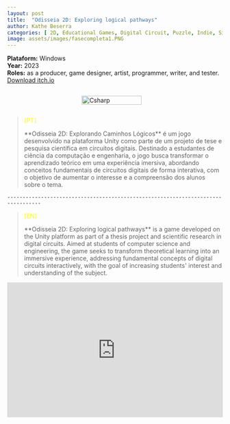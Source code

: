 ```yaml
---
layout: post
title:  "Odisseia 2D: Exploring logical pathways"
author: Kathe Beserra
categories: [ 2D, Educational Games, Digital Circuit, Puzzle, Indie, Singleplayer, Top down shooter, Unity ]
image: assets/images/fasecompleta1.PNG
---
```


**Plataform:** Windows<br> 
**Year:** 2023<br>
**Roles:** as a producer, game designer, artist, programmer, writer, and tester.<br>
[Download itch.io](https://katheisabelle.itch.io/odisseia-2d)

<div style="display: flex; flex-wrap: wrap; justify-content: center; align-items: center;">
  <figure style="flex-basis: calc(40.33% - 10px); margin-right: 2px;">
    <img src="{{ site.baseurl }}/assets/images/logo1.png" alt="Csharp" style="width: 85%;">
  </figure>
</div>

> <p style="color: yellow;">[PT]</p> **Odisseia 2D: Explorando Caminhos Lógicos** é um jogo desenvolvido na plataforma Unity como parte de um projeto de tese e pesquisa científica em circuitos digitais. Destinado a estudantes de ciência da computação e engenharia, o jogo busca transformar o aprendizado teórico em uma experiência imersiva, abordando conceitos fundamentais de circuitos digitais de forma interativa, com o objetivo de aumentar o interesse e a compreensão dos alunos sobre o tema.

`---------------------------------------------------------------------------------`  

> <p style="color: yellow;">[EN]</p> **Odisseia 2D: Exploring logical pathways** is a game developed on the Unity platform as part of a thesis project and scientific research in digital circuits. Aimed at students of computer science and engineering, the game seeks to transform theoretical learning into an immersive experience, addressing fundamental concepts of digital circuits interactively, with the goal of increasing students' interest and understanding of the subject.


<p><iframe style="width:100%;" height="315" src="https://www.youtube.com/embed/2xZFekYdR78?rel=0&amp;showinfo=0" frameborder="0" allowfullscreen></iframe></p>

